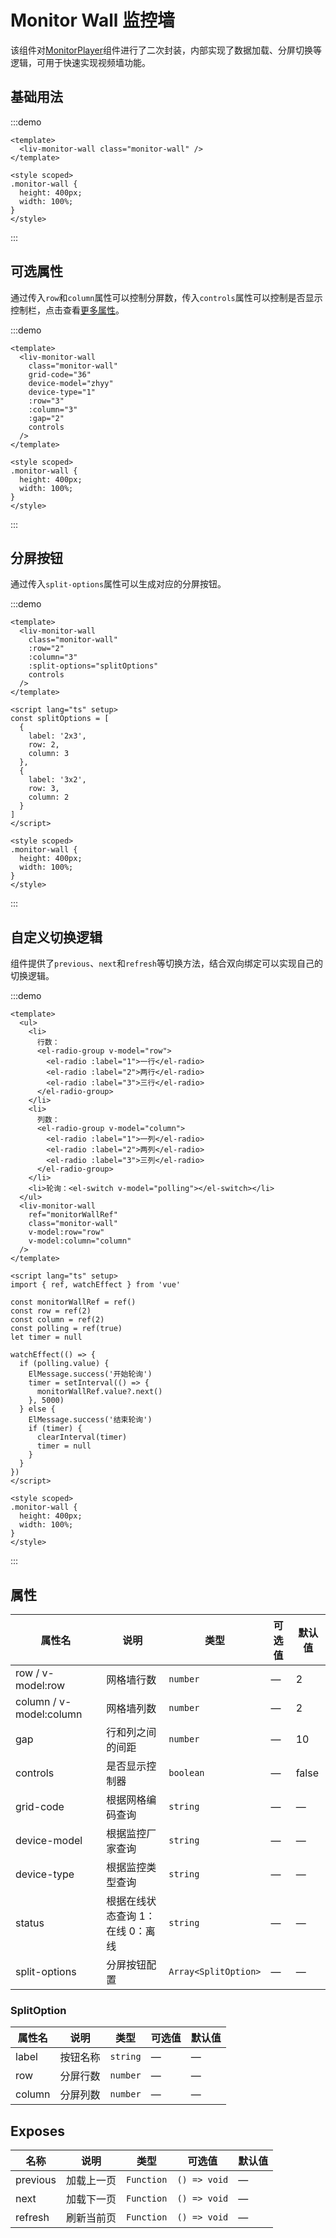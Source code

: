# Monitor Wall 监控墙

该组件对[MonitorPlayer](/Liv-UI/monitor-player)组件进行了二次封装，内部实现了数据加载、分屏切换等逻辑，可用于快速实现视频墙功能。

## 基础用法

:::demo
```vue
<template>
  <liv-monitor-wall class="monitor-wall" />
</template>

<style scoped>
.monitor-wall {
  height: 400px;
  width: 100%;
}
</style>
```
:::

## 可选属性

通过传入`row`和`column`属性可以控制分屏数，传入`controls`属性可以控制是否显示控制栏，点击查看[更多属性](#属性)。

:::demo
```vue
<template>
  <liv-monitor-wall 
    class="monitor-wall" 
    grid-code="36"
    device-model="zhyy"
    device-type="1"
    :row="3" 
    :column="3" 
    :gap="2"
    controls 
  />
</template>

<style scoped>
.monitor-wall {
  height: 400px;
  width: 100%;
}
</style>
```
:::

## 分屏按钮

通过传入`split-options`属性可以生成对应的分屏按钮。

:::demo
```vue
<template>
  <liv-monitor-wall 
    class="monitor-wall" 
    :row="2"
    :column="3"
    :split-options="splitOptions" 
    controls 
  />
</template>

<script lang="ts" setup>
const splitOptions = [
  {
    label: '2x3',
    row: 2,
    column: 3
  },
  {
    label: '3x2',
    row: 3,
    column: 2
  }
]
</script>

<style scoped>
.monitor-wall {
  height: 400px;
  width: 100%;
}
</style>
```
:::

## 自定义切换逻辑

组件提供了`previous`、`next`和`refresh`等切换方法，结合双向绑定可以实现自己的切换逻辑。

:::demo
```vue
<template>
  <ul>
    <li>
      行数：
      <el-radio-group v-model="row">
        <el-radio :label="1">一行</el-radio>
        <el-radio :label="2">两行</el-radio>
        <el-radio :label="3">三行</el-radio>
      </el-radio-group>
    </li>
    <li>
      列数：
      <el-radio-group v-model="column">
        <el-radio :label="1">一列</el-radio>
        <el-radio :label="2">两列</el-radio>
        <el-radio :label="3">三列</el-radio>
      </el-radio-group>
    </li>
    <li>轮询：<el-switch v-model="polling"></el-switch></li>
  </ul>
  <liv-monitor-wall
    ref="monitorWallRef"
    class="monitor-wall"
    v-model:row="row"
    v-model:column="column"
  />
</template>

<script lang="ts" setup>
import { ref, watchEffect } from 'vue'

const monitorWallRef = ref()
const row = ref(2)
const column = ref(2)
const polling = ref(true)
let timer = null

watchEffect(() => {
  if (polling.value) {
    ElMessage.success('开始轮询')
    timer = setInterval(() => {
      monitorWallRef.value?.next()
    }, 5000)
  } else {
    ElMessage.success('结束轮询')
    if (timer) {
      clearInterval(timer)
      timer = null
    }
  }
})
</script>

<style scoped>
.monitor-wall {
  height: 400px;
  width: 100%;
}
</style>
```
:::

## 属性

| 属性名 | 说明 | 类型 | 可选值 | 默认值 |
| ------ | ------ | ------ | ------ | ------ |
| row / v-model:row | 网格墙行数 | `number` | — | 2 |
| column / v-model:column | 网格墙列数 | `number` | — | 2 |
| gap | 行和列之间的间距 | `number` | — | 10 |
| controls | 是否显示控制器 | `boolean` | — | false |
| grid-code | 根据网格编码查询 | `string` | — | — |
| device-model | 根据监控厂家查询 | `string` | — |  — |
| device-type | 根据监控类型查询 | `string` | — | — |
| status | 根据在线状态查询 1：在线 0：离线 | `string` | — | — |
| split-options | 分屏按钮配置 | `Array<SplitOption>` | — | — |

### SplitOption

| 属性名 | 说明 | 类型 | 可选值 | 默认值 |
| ------ | ------ | ------ | ------ | ------ |
| label | 按钮名称 | `string` | — | — |
| row | 分屏行数 | `number` | — | — |
| column | 分屏列数 | `number` | — | — |

## Exposes

| 名称 | 说明 | 类型 | 可选值 | 默认值 |
| ------ | ------ | ------ | ------ | ------ |
| previous | 加载上一页 | `Function` |  `() => void` | — |
| next | 加载下一页 | `Function` |  `() => void` | — |
| refresh | 刷新当前页 | `Function` | `() => void` | — |